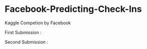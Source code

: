 # Facebook-Predicting-Check-Ins
Kaggle Competion by Facebook


First Submission : 

Second Submission :
